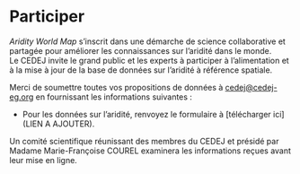 # Participer

*Aridity World Map* s’inscrit dans une démarche de science collaborative et partagée pour améliorer les connaissances sur l’aridité dans le monde. </br>
Le CEDEJ invite le grand public et les experts à participer à l’alimentation et à la mise à jour de la base de données sur l’aridité à référence spatiale.

Merci de soumettre toutes vos propositions de données à [cedej@cedej-eg.org](mailto:cedej@cedej-eg.org) en fournissant les informations suivantes : </br>
- Pour les données sur l’aridité, renvoyez le formulaire à [télécharger ici](LIEN A AJOUTER).

Un comité scientifique réunissant des membres du CEDEJ et présidé par Madame Marie-Françoise COUREL examinera les informations reçues avant leur mise en ligne.
